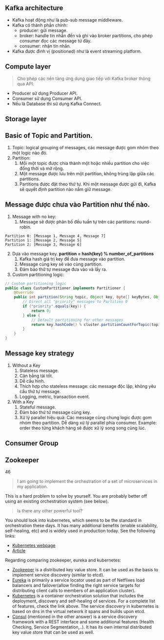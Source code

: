 ## Kafka architecture

- Kafka hoạt động như là pub-sub message middleware.
- Kafka có thành phần chính:
	- producer: gửi message.
	- broker: handle tin nhắn đến và ghi vào broker partitions, cho phép consumer đọc các message từ đây.
	- consumer: nhận tin nhắn.
- Kafka được đinh vị (positioned) như là event streaming platform.

## Compute layer

> Cho phép các nền tảng ứng dụng giao tiếp với Kafka broker thông qua API.

- Producer sử dụng Producer API.
- Consumer sử dụng Consumer API.
- Nếu là Database thì sử dụng Kafka Connect.

## Storage layer

## Basic of Topic and Partition.
1. Topic: logical grouping of messages, các message được gom nhóm theo một logic nào đó.
2. Partition:
	1. Mỗi một topic được chia thành một hoặc nhiều partition cho việc đống thời và mở rộng.
	2. Một message được lưu trên một partition, không trùng lặp giữa các partitions.
	3. Partitions được đặt theo thứ tự.
Khi một message được gửi đi, Kafka sẽ quyết định partition nào nắm giữ message.

## Message được chưa vào Partition như thế nào.

1. Message with no key:
	1. Message sẽ được phân bố đều tuần tự trên các partitions: round-robin.
```
Partition 0: [Message 1, Message 4, Message 7]  
Partition 1: [Message 2, Message 5]  
Partition 2: [Message 3, Message 6]
```
2. Dựa vào message key.
**partition = hash(key) % number_of_partitions**
	1. Kafka hash giá trị key để đưa message vào partition.
	2. Message cùng key sẽ vào cùng partition.
	3. Đảm bảo thứ tự message đưa vào và lấy ra.
4. Custom partitioning logic:
```java
// Custom partitioning logic  
public class CustomPartitioner implements Partitioner {  
    @Override  
    public int partition(String topic, Object key, byte[] keyBytes, Object value, byte[] valueBytes, Cluster cluster) {  
        // Direct all "priority" messages to Partition 0  
        if ("priority".equals(key)) {  
            return 0;  
        } else {  
            // Default partitioning for other messages  
            return key.hashCode() % cluster.partitionCountForTopic(topic);  
        }  
    }  
}
```

## Message key strategy

1. Without a Key
	1. Stateless message.
	2. Cân bằng tải tốt.
	3. Dễ cấu hình.
	4. Thích hợp cho stateless message: các message độc lập, không yêu cầu thứ tự message.
	5. Logging, metric, transaction event.
3. With a Key
	1. Stateful message.
	2. Đảm bảo thứ tứ message cùng key.
	3. Xử lý parallel hiệu quả: Các message cùng chung logic được gom nhóm theo partition. Dễ dàng xử lý parallel phía consumer. Example: order theo từng khách hàng sẽ được xử lý song song cùng lúc.

## Consumer Group


## Zookeeper
46

[](https://stackoverflow.com/posts/48652680/timeline)

> I am going to implement the orchestration of a set of microservices in my application.

This is a hard problem to solve by yourself. You are probably better off using an existing orchestration system (see below).

> Is there any other powerful tool?

You should look into kubernetes, which seems to be the standard in orchestration these days. It has many additional benefits (enable scalability, self-healing, etc) and is widely used in production today. See the following links:

- [Kubernetes webpage](https://kubernetes.io/docs/concepts/overview/what-is-kubernetes/)
- [Article](https://www.stratoscale.com/blog/kubernetes/container-orchestration-kubernetes-12-key-features/)

Regarding comparing zookeeper, eureka and kubernetes:

- [Zookeeper](https://zookeeper.apache.org/) is a distributed key value store. It can be used as the basis to implement service discovery (similar to etcd).
- [Eureka](https://github.com/Netflix/eureka/wiki/Eureka-at-a-glance) is primarily a service locator used as part of Netflixes load balancers and failover(allow finding the right service targets for distributing client calls to members of an application cluster).
- [Kubernetes](https://kubernetes.io/) is a container orchestration solution that includes the deployment, discovery and self-healing of services. For a complete list of features, check the link above. The service discovery in kubernetes is based on dns in the virtual network it spans and builds upon etcd.
- [Consul](https://github.com/hashicorp/consul) (mentioned in the other answer) is a service discovery framework with a REST interface and some additional features (Health Checking, Service Segmentation,..). It has its own internal distributed key value store that can be used as well.